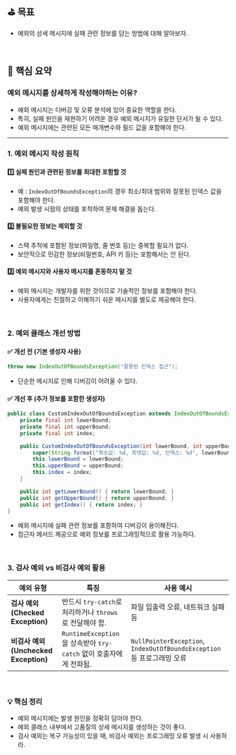 ## ⛳️ 목표

- 예외의 상세 메시지에 실패 관련 정보를 담는 방법에 대해 알아보자.

<br>

## 📄 핵심 요약

### **예외 메시지를 상세하게 작성해야하는 이유?**
- 예외 메시지는 디버깅 및 오류 분석에 있어 중요한 역할을 한다.
- 특히, 실패 원인을 재현하기 어려운 경우 예외 메시지가 유일한 단서가 될 수 있다.
- 예외 메시지에는 관련된 모든 매개변수와 필드 값을 포함해야 한다.

---

### 1. **예외 메시지 작성 원칙**
#### 1️⃣ **실패 원인과 관련된 정보를 최대한 포함할 것**
- 예 : `IndexOutOfBoundsException`의 경우 최소/최대 범위와 잘못된 인덱스 값을 포함해야 한다.
- 예외 발생 시점의 상태를 포착하여 문제 해결을 돕는다.

#### 2️⃣ **불필요한 정보는 제외할 것**
- 스택 추적에 포함된 정보(파일명, 줄 번호 등)는 중복할 필요가 없다.
- 보안적으로 민감한 정보(비밀번호, API 키 등)는 포함해서는 안 된다.

#### 3️⃣ **예외 메시지와 사용자 메시지를 혼동하지 말 것**
- 예외 메시지는 개발자를 위한 것이므로 기술적인 정보를 포함해야 한다.
- 사용자에게는 친절하고 이해하기 쉬운 메시지를 별도로 제공해야 한다.

<br>

### 2. **예외 클래스 개선 방법**

#### ✅ 개선 전 (기본 생성자 사용)
```java
throw new IndexOutOfBoundsException("잘못된 인덱스 접근");
```
- 단순한 메시지로 인해 디버깅이 어려울 수 있다.

#### ✅ 개선 후 (추가 정보를 포함한 생성자)
```java
public class CustomIndexOutOfBoundsException extends IndexOutOfBoundsException {
    private final int lowerBound;
    private final int upperBound;
    private final int index;

    public CustomIndexOutOfBoundsException(int lowerBound, int upperBound, int index) {
        super(String.format("최솟값: %d, 최댓값: %d, 인덱스: %d", lowerBound, upperBound, index));
        this.lowerBound = lowerBound;
        this.upperBound = upperBound;
        this.index = index;
    }

    public int getLowerBound() { return lowerBound; }
    public int getUpperBound() { return upperBound; }
    public int getIndex() { return index; }
}
```
- 예외 메시지에 실패 관련 정보를 포함하여 디버깅이 용이해진다.
- 접근자 메서드 제공으로 예외 정보를 프로그래밍적으로 활용 가능하다.

<br>

### 3. **검사 예외 vs 비검사 예외 활용**
| 예외 유형 | 특징 | 사용 예시 |
|-----------|----------------|----------------|
| **검사 예외 (Checked Exception)** | 반드시 `try-catch`로 처리하거나 `throws`로 전달해야 함. | 파일 입출력 오류, 네트워크 실패 등 |
| **비검사 예외 (Unchecked Exception)** | `RuntimeException`을 상속받아 `try-catch` 없이 호출자에게 전파됨. | `NullPointerException`, `IndexOutOfBoundsException` 등 프로그래밍 오류 |

<br>

### 💡 **핵심 정리**
- 예외 메시지에는 발생 원인을 정확히 담아야 한다.
- 예외 클래스 내부에서 고품질의 상세 메시지를 생성하는 것이 좋다.
- 검사 예외는 복구 가능성이 있을 때, 비검사 예외는 프로그래밍 오류 발생 시 사용하라.